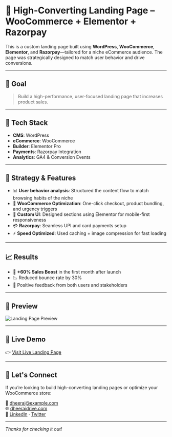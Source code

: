 # 🚀 High-Converting Landing Page – WooCommerce + Elementor + Razorpay

This is a custom landing page built using **WordPress**, **WooCommerce**, **Elementor**, and **Razorpay**—tailored for a niche eCommerce audience. The page was strategically designed to match user behavior and drive conversions.

---

## 🎯 Goal

> Build a high-performance, user-focused landing page that increases product sales.

---

## 🔨 Tech Stack

- **CMS**: WordPress
- **eCommerce**: WooCommerce
- **Builder**: Elementor Pro
- **Payments**: Razorpay Integration
- **Analytics**: GA4 & Conversion Events

---

## 🧠 Strategy & Features

- 📊 **User behavior analysis**: Structured the content flow to match browsing habits of the niche
- 🛒 **WooCommerce Optimization**: One-click checkout, product bundling, and urgency triggers
- 🎨 **Custom UI**: Designed sections using Elementor for mobile-first responsiveness
- 💳 **Razorpay**: Seamless UPI and card payments setup
- ⚡ **Speed Optimized**: Used caching + image compression for fast loading

---

## 📈 Results

- 🚀 **+60% Sales Boost** in the first month after launch  
- 📉 Reduced bounce rate by 30%  
- 💬 Positive feedback from both users and stakeholders

---

## 📸 Preview

![Landing Page Preview](assets/landing-page-preview.jpg)  


---

## 🔗 Live Demo

👉 [Visit Live Landing Page](https://thekiddiewink.com/thekiddiewink-kids-worksheet/)  


---

## 💬 Let's Connect

If you’re looking to build high-converting landing pages or optimize your WooCommerce store:

📧 dheeraj@example.com  
🌐 [dheerajdrive.com](https://dheerajdrive.com)  
🔗 [LinkedIn](https://www.linkedin.com/in/dheerajheree/) · [Twitter](https://twitter.com/dheerajwp)

---

*Thanks for checking it out!*
